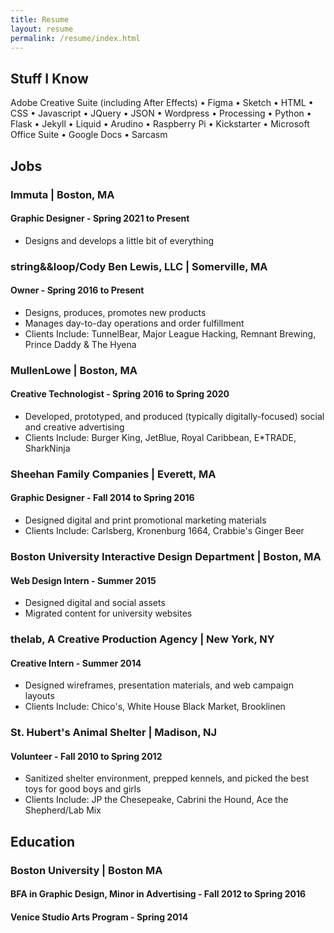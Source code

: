 ```yaml
---
title: Resume
layout: resume
permalink: /resume/index.html
---
```



<!-- # Resume
#### [Download My Resume](assets/files/Cody-Ben-Lewis-Fall-2020-Resume.pdf){:target="_blank"} -->


## Stuff I Know
Adobe Creative Suite (including After Effects) • Figma • Sketch • HTML • CSS • Javascript • JQuery • JSON • Wordpress • Processing • Python • Flask • Jekyll • Liquid • Arudino • Raspberry Pi • Kickstarter • Microsoft Office Suite • Google Docs • Sarcasm

## Jobs

### **Immuta** | Boston, MA
#### Graphic Designer - Spring 2021 to Present
* Designs and develops a little bit of everything

### **string&&loop/Cody Ben Lewis, LLC** | Somerville, MA
#### Owner - Spring 2016 to Present
* Designs, produces, promotes new products
*	Manages day-to-day operations and order fulfillment
*	Clients Include: TunnelBear, Major League Hacking, Remnant Brewing, Prince Daddy & The Hyena

### **MullenLowe** | Boston, MA
#### Creative Technologist - Spring 2016 to Spring 2020
* Developed, prototyped, and produced (typically digitally-focused) social and creative advertising
* Clients Include: Burger King, JetBlue, Royal Caribbean, E*TRADE, SharkNinja

### **Sheehan Family Companies** | Everett, MA
#### Graphic Designer - Fall 2014 to Spring 2016
*	Designed digital and print promotional marketing materials
*	Clients Include: Carlsberg, Kronenburg 1664, Crabbie's Ginger Beer

<!-- ### **AdLab** | Boston, MA
#### Art Supervisor - Spring 2016
*	Managed student-led teams in creating ad campaigns -->

### **Boston University Interactive Design Department** | Boston, MA
#### Web Design Intern - Summer 2015
*	Designed digital and social assets
*	Migrated content for university websites

### **thelab, A Creative Production Agency** | New York, NY
#### Creative Intern - Summer 2014
*	Designed wireframes, presentation materials, and web campaign layouts
*	Clients Include: Chico's, White House Black Market, Brooklinen

### **St. Hubert's Animal Shelter** | Madison, NJ
#### Volunteer - Fall 2010 to Spring 2012
*	Sanitized shelter environment, prepped kennels, and picked the best toys for good boys and girls
*	Clients Include: JP the Chesepeake, Cabrini the Hound, Ace the Shepherd/Lab Mix

## Education

### **Boston University** | Boston MA
#### BFA in Graphic Design, Minor in Advertising - Fall 2012 to Spring 2016
#### Venice Studio Arts Program - Spring 2014
